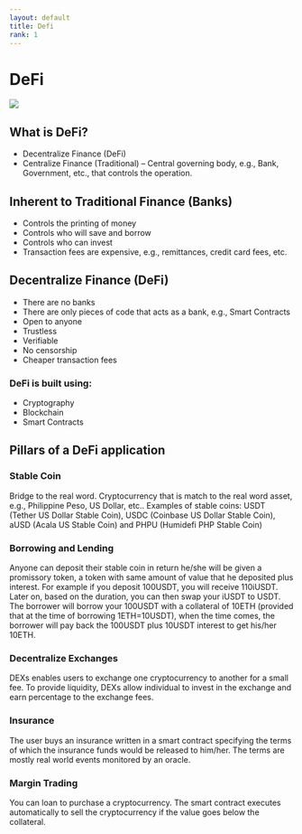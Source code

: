 ```yaml
---
layout: default
title: Defi
rank: 1
---
```


# DeFi

<img src="{{site.baseurl}}/assets/img/defi/defi.png">

## What is DeFi?

* Decentralize Finance (DeFi)
* Centralize Finance (Traditional) – Central governing body, e.g., Bank, Government, etc.,  that controls the operation.

## Inherent to Traditional Finance (Banks)

* Controls the printing of money
* Controls who will save and borrow
* Controls who can invest
* Transaction fees are expensive, e.g., remittances, credit card fees, etc.

## Decentralize Finance (DeFi)

* There are no banks
* There are only pieces of code that acts as a bank, e.g., Smart Contracts
* Open to anyone
* Trustless
* Verifiable
* No censorship
* Cheaper transaction fees

### DeFi is built using:

* Cryptography
* Blockchain
* Smart Contracts

## Pillars of a DeFi application

### Stable Coin

Bridge to the real word. Cryptocurrency that is match to the real word asset, e.g., Philippine Peso, US Dollar, etc..  Examples of stable coins: USDT (Tether US Dollar Stable Coin), USDC (Coinbase US Dollar Stable Coin), aUSD (Acala US Stable Coin) and PHPU (Humidefi PHP Stable Coin)

### Borrowing and Lending 

Anyone can deposit their stable coin in return he/she will be given a promissory token, a token with same amount of value that he deposited plus interest.  For example if you deposit 100USDT, you will receive 110iUSDT.  Later on, based on the duration, you can then swap your iUSDT to USDT.  The borrower will borrow your 100USDT with a collateral of 10ETH (provided that at the time of borrowing 1ETH=10USDT), when the time comes, the borrower will pay back the 100USDT plus 10USDT interest to get his/her 10ETH.

### Decentralize Exchanges

DEXs enables users to exchange one cryptocurrency to another for a small fee.  To provide liquidity, DEXs allow individual to invest in the exchange and earn percentage to the exchange fees.

### Insurance

The user buys an insurance written in a smart contract specifying the terms of which the insurance funds would be released to him/her.  The terms are mostly real world events monitored by an oracle.

### Margin Trading

You can loan to purchase a cryptocurrency.  The smart contract executes automatically to sell the cryptocurrency if the value goes below the collateral.







